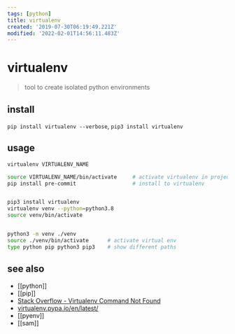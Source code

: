 ```yaml
---
tags: [python]
title: virtualenv
created: '2019-07-30T06:19:49.221Z'
modified: '2022-02-01T14:56:11.483Z'
---
```


# virtualenv

> tool to create isolated python environments

## install

`pip install virtualenv --verbose`, `pip3 install virtualenv`

## usage

```sh
virtualenv VIRTUALENV_NAME

source VIRTUALENV_NAME/bin/activate     # activate virtualenv in project
pip install pre-commit                  # install to virtualenv


pip3 install virtualenv
virtualenv venv --python=python3.8
source venv/bin/activate


python3 -m venv ./venv
source ./venv/bin/activate      # activate virtual env
type python pip python3 pip3    # show different paths
```

## see also

- [[python]]
- [[pip]]
- [Stack Overflow - Virtualenv Command Not Found](https://stackoverflow.com/a/36577160)
- [virtualenv.pypa.io/en/latest/](https://virtualenv.pypa.io/en/latest/)
- [[pyenv]]
- [[sam]]
